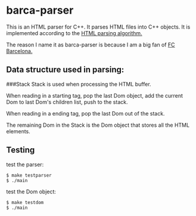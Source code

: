 # barca-parser

This is an HTML parser for C++. It parses HTML files into C++ objects. It is implemented according to the [HTML parsing algorithm.](http://www.whatwg.org/specs/web-apps/current-work/multipage/#auto-toc-12)

The reason I name it as barca-parser is because I am a big fan of [FC Barcelona.](www.fcbarcelona.com/)

## Data structure used in parsing:

###Stack
Stack is used when processing the HTML buffer.

When reading in a starting tag, pop the last Dom object, add the current Dom to last Dom's children list, push to the stack.

When reading in a ending tag, pop the last Dom out of the stack.

The remaining Dom in the Stack is the Dom object that stores all the HTML elements.

## Testing
test the parser:

    $ make testparser
    $ ./main

test the Dom object:

    $ make testdom
    $ ./main
